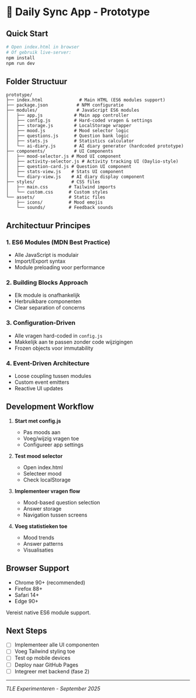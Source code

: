 # 📱 Daily Sync App - Prototype

## Quick Start

```bash
# Open index.html in browser
# Of gebruik live-server:
npm install
npm run dev
```

## Folder Structuur

```
prototype/
├── index.html              # Main HTML (ES6 modules support)
├── package.json           # NPM configuratie
├── modules/               # JavaScript ES6 modules
│   ├── app.js            # Main app controller
│   ├── config.js         # Hard-coded vragen & settings
│   ├── storage.js        # LocalStorage wrapper
│   ├── mood.js           # Mood selector logic
│   ├── questions.js      # Question bank logic
│   ├── stats.js          # Statistics calculator
│   └── ai-diary.js       # AI diary generator (hardcoded prototype)
├── components/           # UI Components
│   ├── mood-selector.js # Mood UI component
│   ├── activity-selector.js # Activity tracking UI (Daylio-style)
│   ├── question-card.js # Question UI component
│   ├── stats-view.js    # Stats UI component
│   └── diary-view.js    # AI diary display component
├── styles/              # CSS files
│   ├── main.css        # Tailwind imports
│   └── custom.css      # Custom styles
└── assets/             # Static files
    ├── icons/          # Mood emojis
    └── sounds/         # Feedback sounds
```

## Architectuur Principes

### 1. **ES6 Modules** (MDN Best Practice)
- Alle JavaScript is modulair
- Import/Export syntax
- Module preloading voor performance

### 2. **Building Blocks Approach**
- Elk module is onafhankelijk
- Herbruikbare componenten
- Clear separation of concerns

### 3. **Configuration-Driven**
- Alle vragen hard-coded in `config.js`
- Makkelijk aan te passen zonder code wijzigingen
- Frozen objects voor immutability

### 4. **Event-Driven Architecture**
- Loose coupling tussen modules
- Custom event emitters
- Reactive UI updates

## Development Workflow

1. **Start met config.js**
   - Pas moods aan
   - Voeg/wijzig vragen toe
   - Configureer app settings

2. **Test mood selector**
   - Open index.html
   - Selecteer mood
   - Check localStorage

3. **Implementeer vragen flow**
   - Mood-based question selection
   - Answer storage
   - Navigation tussen screens

4. **Voeg statistieken toe**
   - Mood trends
   - Answer patterns
   - Visualisaties

## Browser Support

- Chrome 90+ (recommended)
- Firefox 88+
- Safari 14+
- Edge 90+

Vereist native ES6 module support.

## Next Steps

- [ ] Implementeer alle UI componenten
- [ ] Voeg Tailwind styling toe
- [ ] Test op mobile devices
- [ ] Deploy naar GitHub Pages
- [ ] Integreer met backend (fase 2)

---
*TLE Experimenteren - September 2025*
